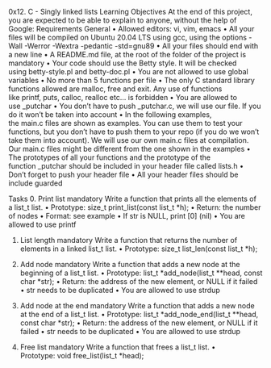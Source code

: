 0x12. C - Singly linked lists
Learning Objectives
At the end of this project, you are expected to be able to explain to anyone, without the help of Google:
Requirements
General
    • Allowed editors: vi, vim, emacs
    • All your files will be compiled on Ubuntu 20.04 LTS using gcc, using the options -Wall -Werror -Wextra -pedantic -std=gnu89
    • All your files should end with a new line
    • A README.md file, at the root of the folder of the project is mandatory
    • Your code should use the Betty style. It will be checked using betty-style.pl and betty-doc.pl
    • You are not allowed to use global variables
    • No more than 5 functions per file
    • The only C standard library functions allowed are malloc, free and exit. Any use of functions like printf, puts, calloc, realloc etc… is forbidden
    • You are allowed to use _putchar
    • You don’t have to push _putchar.c, we will use our file. If you do it won’t be taken into account
    • In the following examples, the main.c files are shown as examples. You can use them to test your functions, but you don’t have to push them to your repo (if you do we won’t take them into account). We will use our own main.c files at compilation. Our main.c files might be different from the one shown in the examples
    • The prototypes of all your functions and the prototype of the function _putchar should be included in your header file called lists.h
    • Don’t forget to push your header file
    • All your header files should be include guarded

Tasks
0. Print list
mandatory
Write a function that prints all the elements of a list_t list.
    • Prototype: size_t print_list(const list_t *h);
    • Return: the number of nodes
    • Format: see example
    • If str is NULL, print [0] (nil)
    • You are allowed to use printf

1. List length
mandatory
Write a function that returns the number of elements in a linked list_t list.
    • Prototype: size_t list_len(const list_t *h);

2. Add node
mandatory
Write a function that adds a new node at the beginning of a list_t list.
    • Prototype: list_t *add_node(list_t **head, const char *str);
    • Return: the address of the new element, or NULL if it failed
    • str needs to be duplicated
    • You are allowed to use strdup
3. Add node at the end
mandatory
Write a function that adds a new node at the end of a list_t list.
    • Prototype: list_t *add_node_end(list_t **head, const char *str);
    • Return: the address of the new element, or NULL if it failed
    • str needs to be duplicated
    • You are allowed to use strdup
4. Free list
mandatory
Write a function that frees a list_t list.
    • Prototype: void free_list(list_t *head);

